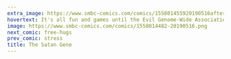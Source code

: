 ```yaml
---
extra_image: https://www.smbc-comics.com/comics/155801455920190516after.png
hovertext: It's all fun and games until the Evil Genome-Wide Association Study comes out.
image: https://www.smbc-comics.com/comics/1558014482-20190516.png
next_comic: free-hugs
prev_comic: stress
title: The Satan Gene
---
```


